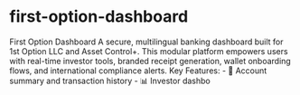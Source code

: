 # first-option-dashboard
First Option Dashboard  A secure, multilingual banking dashboard built for 1st Option LLC and Asset Control+. This modular platform empowers users with real-time investor tools, branded receipt generation, wallet onboarding flows, and international compliance alerts.  Key Features: - 💼 Account summary and transaction history   - 📊 Investor dashbo
